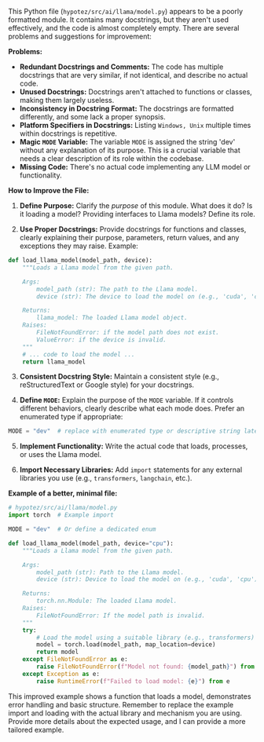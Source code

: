 This Python file (`hypotez/src/ai/llama/model.py`) appears to be a poorly formatted module.  It contains many docstrings, but they aren't used effectively, and the code is almost completely empty.  There are several problems and suggestions for improvement:

**Problems:**

* **Redundant Docstrings and Comments:** The code has multiple docstrings that are very similar, if not identical, and describe no actual code.
* **Unused Docstrings:**  Docstrings aren't attached to functions or classes, making them largely useless.
* **Inconsistency in Docstring Format:** The docstrings are formatted differently, and some lack a proper synopsis.
* **Platform Specifiers in Docstrings:** Listing `Windows, Unix` multiple times within docstrings is repetitive.
* **Magic `MODE` Variable:** The variable `MODE` is assigned the string 'dev' without any explanation of its purpose. This is a crucial variable that needs a clear description of its role within the codebase.
* **Missing Code:** There's no actual code implementing any LLM model or functionality.

**How to Improve the File:**

1. **Define Purpose:**  Clarify the *purpose* of this module. What does it do?  Is it loading a model?  Providing interfaces to Llama models?  Define its role.

2. **Use Proper Docstrings:** Provide docstrings for functions and classes, clearly explaining their purpose, parameters, return values, and any exceptions they may raise. Example:

```python
def load_llama_model(model_path, device):
    """Loads a Llama model from the given path.

    Args:
        model_path (str): The path to the Llama model.
        device (str): The device to load the model on (e.g., 'cuda', 'cpu').

    Returns:
        llama_model: The loaded Llama model object.
    Raises:
        FileNotFoundError: if the model path does not exist.
        ValueError: if the device is invalid.
    """
    # ... code to load the model ...
    return llama_model
```

3. **Consistent Docstring Style:**  Maintain a consistent style (e.g., reStructuredText or Google style) for your docstrings.

4. **Define `MODE`:**  Explain the purpose of the `MODE` variable.  If it controls different behaviors, clearly describe what each mode does.  Prefer an enumerated type if appropriate:

```python
MODE = "dev"  # replace with enumerated type or descriptive string later
```

5. **Implement Functionality:**  Write the actual code that loads, processes, or uses the Llama model.

6. **Import Necessary Libraries:** Add `import` statements for any external libraries you use (e.g., `transformers`, `langchain`, etc.).

**Example of a better, minimal file:**

```python
# hypotez/src/ai/llama/model.py
import torch  # Example import

MODE = "dev"  # Or define a dedicated enum

def load_llama_model(model_path, device="cpu"):
    """Loads a Llama model from the given path.

    Args:
        model_path (str): Path to the Llama model.
        device (str): Device to load the model on (e.g., 'cuda', 'cpu').

    Returns:
        torch.nn.Module: The loaded Llama model.
    Raises:
        FileNotFoundError: If the model path is invalid.
    """
    try:
        # Load the model using a suitable library (e.g., transformers)
        model = torch.load(model_path, map_location=device)
        return model
    except FileNotFoundError as e:
        raise FileNotFoundError(f"Model not found: {model_path}") from e
    except Exception as e:
        raise RuntimeError(f"Failed to load model: {e}") from e
```


This improved example shows a function that loads a model, demonstrates error handling and basic structure.  Remember to replace the example import and loading with the actual library and mechanism you are using. Provide more details about the expected usage, and I can provide a more tailored example.